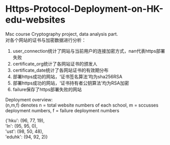 # Https-Protocol-Deployment-on-HK-edu-websites
Msc course Cryptography project, data analysis part.  
对各个网站的证书与加密数据进行分析：
1. user_connection统计了网站与当前用户的连接加密方式，nan代表https部署失败
2. certificate_org统计了各网站证书的颁发人
3. certificate_date统计了各网站证书的有效期分布
4. 部署https成功的网站，‘证书签名算法’均为sha256RSA
5. 部署https成功的网站，‘证书持有者公钥算法’均为RSA加密
6. failure保存了https部署失败的网站  
  
  Deployment overview:  
  (n,m,f) denotes n = total website numbers of each school, 
  m = sccusses deployment numbers, 
  f = failure deployment numbers
  
 {'hku': (96, 77, 19),   
'ln': (95, 95, 0),   
'ust': (98, 50, 48),   
'eduhk': (94, 92, 2)}